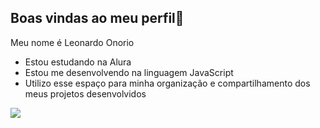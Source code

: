 ## Boas vindas ao meu perfil💚

Meu nome é Leonardo Onorio

- Estou estudando na Alura
- Estou me desenvolvendo na linguagem JavaScript
- Utilizo esse espaço para minha organização e compartilhamento dos meus projetos desenvolvidos


![](https://media1.tenor.com/m/WtVnnj9BBpsAAAAC/xmas-happy.gif)


